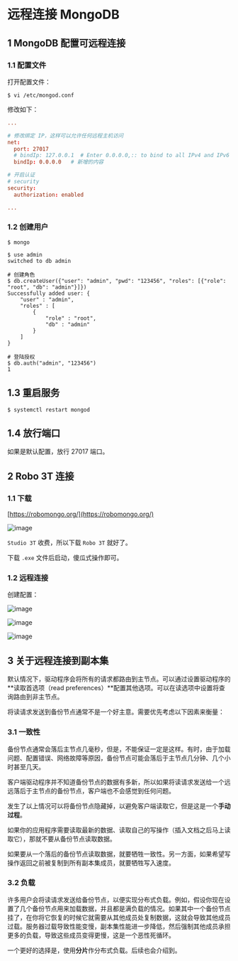 # 远程连接 MongoDB

## 1 MongoDB 配置可远程连接

### 1.1 配置文件

打开配置文件：

```shell
$ vi /etc/mongod.conf
```

修改如下：

```conf
...

# 修改绑定 IP，这样可以允许任何远程主机访问
net:
  port: 27017
  # bindIp: 127.0.0.1  # Enter 0.0.0.0,:: to bind to all IPv4 and IPv6 addresses or, alternatively, use the net.bindIpAll setting.
  bindIp: 0.0.0.0   # 新增的内容

# 开启认证
# security
security:
  authorization: enabled

...
```

### 1.2 创建用户

```shell
$ mongo

$ use admin
switched to db admin

# 创建角色
$ db.createUser({"user": "admin", "pwd": "123456", "roles": [{"role": "root", "db": "admin"}]})
Successfully added user: {
	"user" : "admin",
	"roles" : [
		{
			"role" : "root",
			"db" : "admin"
		}
	]
}

# 登陆授权
$ db.auth("admin", "123456")
1
```

## 1.3 重启服务

```shell
$ systemctl restart mongod
```

## 1.4 放行端口

如果是默认配置，放行 27017 端口。


## 2 Robo 3T 连接

### 1.1 下载

[https://robomongo.org/](https://robomongo.org/)

![image](https://github.com/TomatoZ7/notes-of-tz/blob/master/nosql/MongoDB/images/mongo_connect_1.jpg)

`Studio 3T` 收费，所以下载 `Robo 3T` 就好了。

下载 `.exe` 文件后启动，傻瓜式操作即可。

### 1.2 远程连接

创建配置：

![image](https://github.com/TomatoZ7/notes-of-tz/blob/master/nosql/MongoDB/images/mongo_connect_2.jpg)

![image](https://github.com/TomatoZ7/notes-of-tz/blob/master/nosql/MongoDB/images/mongo_connect_3.jpg)

![image](https://github.com/TomatoZ7/notes-of-tz/blob/master/nosql/MongoDB/images/mongo_connect_4.jpg)

## 3 关于远程连接到副本集

默认情况下，驱动程序会将所有的请求都路由到主节点。可以通过设置驱动程序的**读取首选项（read preferences）**配置其他选项。可以在读选项中设置将查询路由到非主节点。

将读请求发送到备份节点通常不是一个好主意。需要优先考虑以下因素来衡量：

### 3.1 一致性

备份节点通常会落后主节点几毫秒，但是，不能保证一定是这样。有时，由于加载问题、配置错误、网络故障等原因，备份节点可能会落后于主节点几分钟、几个小时甚至几天。

客户端驱动程序并不知道备份节点的数据有多新，所以如果将读请求发送给一个远远落后于主节点的备份节点，客户端也不会感觉到任何问题。

发生了以上情况可以将备份节点隐藏掉，以避免客户端读取它，但是这是一个**手动过程**。

如果你的应用程序需要读取最新的数据、读取自己的写操作（插入文档之后马上读取它），那就不要从备份节点读取数据。

如果要从一个落后的备份节点读取数据，就要牺牲一致性。另一方面，如果希望写操作返回之前被复制到所有副本集成员，就要牺牲写入速度。

### 3.2 负载

许多用户会将读请求发送给备份节点，以便实现分布式负载。例如，假设你现在设置了几个备份节点用来加载数据，并且都是满负载的情况。如果其中一个备份节点挂了，在你将它恢复的时候它就需要从其他成员处复制数据，这就会导致其他成员过载。服务器过载导致性能变慢，副本集性能进一步降低，然后强制其他成员承担更多的负载，导致这些成员变得更慢，这是一个恶性死循环。

一个更好的选择是，使用**分片**作分布式负载。后续也会介绍到。